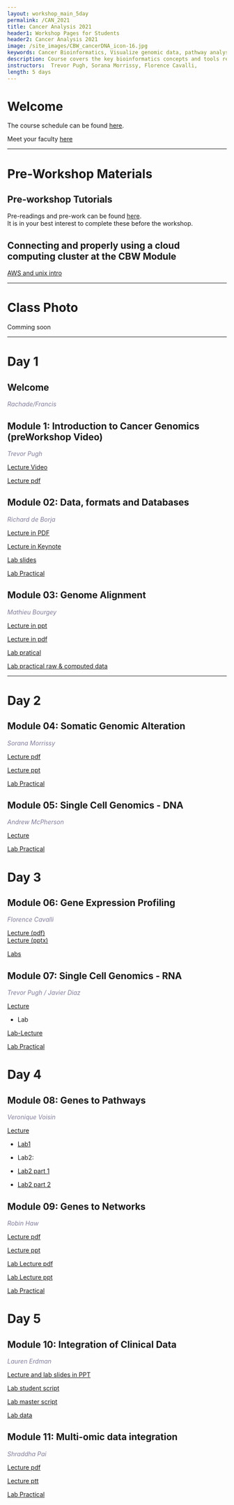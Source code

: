 ```yaml
---
layout: workshop_main_5day
permalink: /CAN_2021
title: Cancer Analysis 2021
header1: Workshop Pages for Students
header2: Cancer Analysis 2021
image: /site_images/CBW_cancerDNA_icon-16.jpg
keywords: Cancer Bioinformatics, Visualize genomic data, pathway analysis, integrate clinical data
description: Course covers the key bioinformatics concepts and tools required to analyze cancer genomic data sets and access and work with data sets in the cloud. 
instructors:  Trevor Pugh, Sorana Morrissy, Florence Cavalli, 
length: 5 days
---
```


# Welcome <a id="welcome"></a>
 

The course schedule can be found [here](https://bioinformaticsdotca.github.io/CAN_2021_schedule).

Meet your faculty [here](https://drive.google.com/file/d/1QFI0H9kX7U8rg4NY6ZhCELmJnCmUH7sZ/view?usp=sharing)

***

# Pre-Workshop Materials <a id="preworkshop"></a>


## Pre-workshop Tutorials

Pre-readings and pre-work can be found [here](https://forms.gle/fMQMdWQxZQMcTMRB9).  
It is in your best interest to complete these before the workshop.


## Connecting and properly using a cloud computing cluster at the CBW Module
[AWS and unix intro](https://bioinformaticsdotca.github.io/aws_2021) 

***

# Class Photo

Comming soon

*** 

# Day 1 <a id="day1"></a>

## Welcome

*<font color="#827e9c">Rachade/Francis</font>*

## Module 1: Introduction to Cancer Genomics (preWorkshop Video)

*<font color="#827e9c">Trevor Pugh</font>* 

[Lecture Video](https://youtu.be/nnHRfHB9N8Q)  

[Lecture pdf](https://drive.google.com/file/d/1TBzbBUVfLl5QmKH4oeSG7kxoOR8GWb6T/view?usp=sharing)

## Module 02: Data, formats and Databases

*<font color="#827e9c">Richard de Borja</font>*

[Lecture in PDF](https://drive.google.com/file/d/1NWzACJdXkqPSRS7V6MN8AlTJa-SQuvHh/view?usp=sharing)

[Lecture in Keynote](https://drive.google.com/file/d/1ELk3HR3ByL5ix4-LUchjIY9z7ucGD6g1/view?usp=sharing)

[Lab slides](https://drive.google.com/file/d/1TZwPhdgERNP5uaqHq039W5I6adJ6DA3-/view?usp=sharing)

[Lab Practical](https://bioinformaticsdotca.github.io/CAN_2021_Module2_lab_cancer)

## Module 03: Genome Alignment 

*<font color="#827e9c">Mathieu Bourgey</font>* 

[Lecture in ppt](https://drive.google.com/file/d/1IIbdQExYSK3tsExaOsoNKd0gzdX42IBG/view?usp=sharing) 

[Lecture in pdf](https://drive.google.com/file/d/1omn0zGVOkal5xA_mnn6E32itWIZC54Zy/view?usp=sharing) 

[Lab pratical](https://bioinformaticsdotca.github.io/CAN_2021_module3_lab)

[Lab practical raw & computed data](https://bioinformaticsdotca.github.io/CAN_2021_module3_lab)

***

# Day 2 <a id="day2"></a>

## Module 04: Somatic Genomic Alteration

*<font color="#827e9c">Sorana Morrissy</font>* 

[Lecture pdf](https://drive.google.com/file/d/1nNo9ltOdJx5XRBVe46TLFMgJN1Gc7FZu/view?usp=sharing)

[Lecture ppt](https://drive.google.com/file/d/1gshvfNVPZ_PoxLpW6ufrS1_Df3Ymv4-q/view?usp=sharing)

[Lab Practical](https://bioinformaticsdotca.github.io/CAN_2021_module4_lab)  

## Module 05: Single Cell Genomics - DNA

*<font color="#827e9c">Andrew McPherson</font>* 

[Lecture](https://drive.google.com/file/d/1e55f7kisrJi3HKn-n_f5fjKAHZOLSXIq/view)

[Lab Practical](https://amcpherson.github.io/CBW_CAN_scDNA_2021)  

# Day 3 <a id="day3"></a>  

## Module 06: Gene Expression Profiling

*<font color="#827e9c">Florence Cavalli</font>* 

[Lecture (pdf)](https://drive.google.com/file/d/1ClFdX8x18og1hBV4EaiUIXJVngok04ol/view?usp=sharing)  
[Lecture (pptx)](https://drive.google.com/file/d/1wgB28nVqKsxjoUV3fev1SNVARC3P9RUJ/view?usp=sharing)

 [Labs](https://bioinformaticsdotca.github.io/CAN_2021_Module6_Lab)


## Module 07: Single Cell Genomics - RNA

*<font color="#827e9c">Trevor Pugh / Javier Diaz</font>* 

[Lecture](https://drive.google.com/file/d/1jlEBtORik8PA39Vqyx5rly173wbr5H1T/view?usp=sharing)

* Lab

[Lab-Lecture](https://drive.google.com/file/d/1_mpx8hXTU21k_dBpJBGVW_YUSDW5D2Ie/view?usp=sharing)

[Lab Practical](https://jdime.github.io/CBW_2021_CAN_M7/) 

# Day 4 <a id="day4"></a>

## Module 08: Genes to Pathways

*<font color="#827e9c">Veronique Voisin</font>* 

[Lecture](https://drive.google.com/file/d/1cq6zapNx7wpdHOUv70SA7yiABVe7g7XC/view?usp=sharing)

 * [Lab1](https://baderlab.github.io/CBW_Pathways_2021/CANgprofiler-lab.html) 

 * Lab2:
  * [Lab2 part 1](https://baderlab.github.io/CBW_Pathways_2021/gsea-lab.html) 
  * [Lab2 part 2](https://baderlab.github.io/CBW_Pathways_2021/gsea-mod3.html)  

 ## Module 09: Genes to Networks

 *<font color="#827e9c">Robin Haw</font>* 

 [Lecture pdf](https://drive.google.com/file/d/1CcFg40u_4hUJ2k-HtvV2Ld8SL1PydLJq/view?usp=sharing)
 
 [Lecture ppt](https://drive.google.com/file/d/1zgaFX1XGCYp14iiUAbaMdSAhtgrGGX8b/view?usp=sharing)
 
 [Lab Lecture pdf](https://drive.google.com/file/d/1IDgdKcnUzTZNtkV_NXutjG2r9ukKUbfs/view?usp=sharing)
 
 [Lab Lecture ppt](https://drive.google.com/file/d/1GemHIoaabgshSO1CgvfIKGi-2rZAMUGx/view?usp=sharing)

 [Lab Practical](https://bioinformaticsdotca.github.io/CAN_2021_module9_lab)

# Day 5 <a id="day5"></a>  

## Module 10: Integration of Clinical Data

*<font color="#827e9c">Lauren Erdman</font>* 

[Lecture and lab slides in PPT](https://drive.google.com/file/d/1dbllT6dqhmFbQ-o4vD3azkeqHevuXINM/view?usp=sharing)

[Lab student script](https://drive.google.com/file/d/1PAlM2s8w46nGEAGcW7LVHCrImTCJyY4w/view?usp=sharing)

[Lab master script](https://drive.google.com/file/d/1E7Ud8K6MhLYxAAGOJcYBWVRIZZExmZVM/view?usp=sharing)

[Lab data](https://drive.google.com/file/d/1yeAHsZU__4Gj6aviwxyl5hc48PT3wvHP/view?usp=sharing)


## Module 11: Multi-omic data integration

*<font color="#827e9c">Shraddha Pai</font>* 

[Lecture pdf](https://drive.google.com/file/d/1om3f86m3h8NWyCGHnim2mgFdc_n5Ym7M/view?usp=sharing)

[Lecture ptt](https://drive.google.com/file/d/1FC_Y-3japA01ScbUOm5xlV-_r9U04ESg/view?usp=sharing)

[Lab Practical](https://pailab.oicr.on.ca/CBW_CAN_DataIntegration_2021/index.html)    


